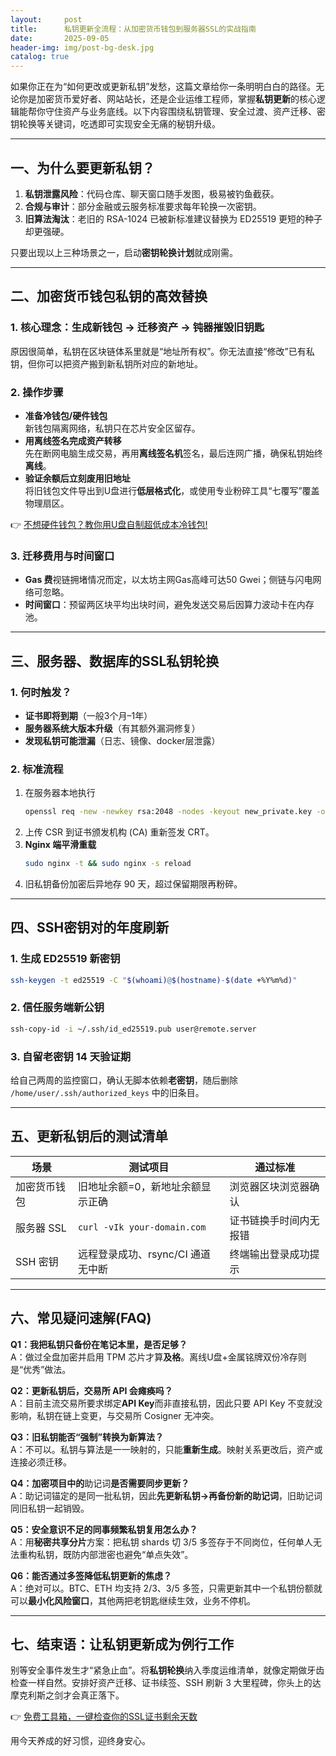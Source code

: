 ```yaml
---
layout:     post
title:      私钥更新全流程：从加密货币钱包到服务器SSL的实战指南
date:       2025-09-05
header-img: img/post-bg-desk.jpg
catalog: true
---
```


如果你正在为“如何更改或更新私钥”发愁，这篇文章给你一条明明白白的路径。无论你是加密货币爱好者、网站站长，还是企业运维工程师，掌握**私钥更新**的核心逻辑能帮你守住资产与业务底线。以下内容围绕私钥管理、安全过渡、资产迁移、密钥轮换等关键词，吃透即可实现安全无痛的秘钥升级。

---

## 一、为什么要更新私钥？

1. **私钥泄露风险**：代码仓库、聊天窗口随手发图，极易被钓鱼截获。  
2. **合规与审计**：部分金融或云服务标准要求每年轮换一次密钥。  
3. **旧算法淘汰**：老旧的 RSA-1024 已被新标准建议替换为 ED25519 更短的种子却更强硬。  

只要出现以上三种场景之一，启动**密钥轮换计划**就成刚需。

---

## 二、加密货币钱包私钥的高效替换

### 1. 核心理念：生成新钱包 → 迁移资产 → 钝器摧毁旧钥匙  
原因很简单，私钥在区块链体系里就是“地址所有权”。你无法直接“修改”已有私钥，但你可以把资产搬到新私钥所对应的新地址。

### 2. 操作步骤
- **准备冷钱包/硬件钱包**  
  新钱包隔离网络，私钥只在芯片安全区留存。  
- **用离线签名完成资产转移**  
  先在断网电脑生成交易，再用**离线签名机**签名，最后连网广播，确保私钥始终**离线**。  
- **验证余额后立刻废用旧地址**  
  将旧钱包文件导出到U盘进行**低层格式化**，或使用专业粉碎工具“七覆写”覆盖物理扇区。

👉 [不想硬件钱包？教你用U盘自制超低成本冷钱包!](https://okxdog.com/)

### 3. 迁移费用与时间窗口
- **Gas 费**视链拥堵情况而定，以太坊主网Gas高峰可达50 Gwei；侧链与闪电网络可忽略。  
- **时间窗口**：预留两区块平均出块时间，避免发送交易后因算力波动卡在内存池。

---

## 三、服务器、数据库的SSL私钥轮换

### 1. 何时触发？
- **证书即将到期**（一般3个月–1年）  
- **服务器系统大版本升级**（有其额外漏洞修复）  
- **发现私钥可能泄漏**（日志、镜像、docker层泄露）

### 2. 标准流程
1. 在服务器本地执行  
   ```bash
   openssl req -new -newkey rsa:2048 -nodes -keyout new_private.key -out cert.csr
   ```
2. 上传 CSR 到证书颁发机构 (CA) 重新签发 CRT。  
3. **Nginx 端平滑重载**  
   ```bash
   sudo nginx -t && sudo nginx -s reload
   ```
4. 旧私钥备份加密后异地存 90 天，超过保留期限再粉碎。

---

## 四、SSH密钥对的年度刷新

### 1. 生成 ED25519 新密钥
```bash
ssh-keygen -t ed25519 -C "$(whoami)@$(hostname)-$(date +%Y%m%d)"
```

### 2. 信任服务端新公钥  
```bash
ssh-copy-id -i ~/.ssh/id_ed25519.pub user@remote.server
```

### 3. 自留老密钥 14 天验证期  
给自己两周的监控窗口，确认无脚本依赖**老密钥**，随后删除 `/home/user/.ssh/authorized_keys` 中的旧条目。

---

## 五、更新私钥后的测试清单

| 场景 | 测试项目 | 通过标准 |
| --- | --- | --- |
| 加密货币钱包 | 旧地址余额=0，新地址余额显示正确 | 浏览器区块浏览器确认 |
| 服务器 SSL | `curl -vIk your-domain.com` | 证书链换手时间内无报错 |
| SSH 密钥 | 远程登录成功、rsync/CI 通道无中断 | 终端输出登录成功提示 |

---

## 六、常见疑问速解(FAQ)

**Q1：我把私钥只备份在笔记本里，是否足够？**  
A：做过全盘加密并启用 TPM 芯片才算**及格**。离线U盘+金属铭牌双份冷存则是“优秀”做法。

**Q2：更新私钥后，交易所 API 会瘫痪吗？**  
A：目前主流交易所要求绑定**API Key**而非直接私钥，因此只要 API Key 不变就没影响，私钥在链上变更，与交易所 Cosigner 无冲突。

**Q3：旧私钥能否“强制”转换为新算法？**  
A：不可以。私钥与算法是一一映射的，只能**重新生成**。映射关系更改后，资产或连接必须迁移。

**Q4：加密项目中的**助记词**是否需要同步更新？**  
A：助记词锚定的是同一批私钥，因此**先更新私钥→再备份新的助记词**，旧助记词同旧私钥一起销毁。

**Q5：安全意识不足的同事频繁私钥复用怎么办？**  
A：用**秘密共享分片**方案：把私钥 shards 切 3/5 多签存于不同岗位，任何单人无法重构私钥，既防内部泄密也避免“单点失效”。

**Q6：能否通过多签降低私钥更新的焦虑？**  
A：绝对可以。BTC、ETH 均支持 2/3、3/5 多签，只需更新其中一个私钥份额就可以**最小化风险窗口**，其他两把老钥匙继续生效，业务不停机。

---

## 七、结束语：让私钥更新成为例行工作

别等安全事件发生才“紧急止血”。将**私钥轮换**纳入季度运维清单，就像定期做牙齿检查一样自然。安排好资产迁移、证书续签、SSH 刷新 3 大里程碑，你头上的达摩克利斯之剑才会真正落下。

👉 [免费工具箱，一键检查你的SSL证书剩余天数](https://okxdog.com/)

用今天养成的好习惯，迎终身安心。